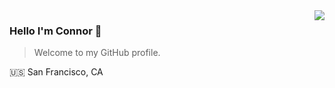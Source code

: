 <img align="right" src="https://github-readme-stats.vercel.app/api?username=connor11528&show_icons=true&icon_color=805AD5&text_color=718096&bg_color=ffffff&count_private=true" />

### Hello I'm Connor 👋

> Welcome to my GitHub profile.

🇺🇸 San Francisco, CA 
